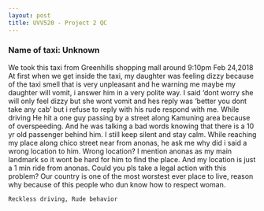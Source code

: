 ```yaml
---
layout: post
title: UVV520 - Project 2 QC
---
```


### Name of taxi: Unknown

We took this taxi from Greenhills shopping mall around 9:10pm Feb 24,2018 At first when we get inside the taxi, my daughter was feeling dizzy because of the taxi smell that is very unpleasant and he warning me maybe my daughter will vomit, i answer him in a very polite way. I said ‘dont worry she will only feel dizzy but she wont vomit and hes reply was ‘better you dont take any cab’ but i refuse to reply with his rude respond with me.
While driving He hit a one guy passing by a street along Kamuning area because of overspeeding. And he was talking a bad words knowing that there is a 10 yr old passenger behind him. I still keep silent and stay calm.
While reaching my place along chico street near from anonas, he ask me why did i said a wrong location to him. Wrong location? I mention anonas as my main landmark so it wont be hard for him to find the place. And my location is just a 1 min ride from anonas. Could you pls take a legal action with this problem? Our country is one of the most worstest ever place to live, reason why because of this people who dun know how to respect woman.

```Reckless driving, Rude behavior```

